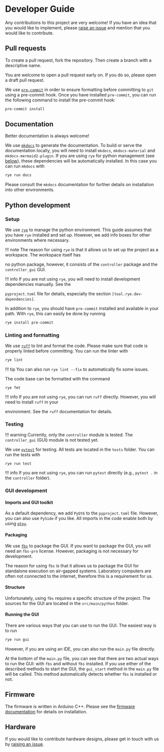 # Developer Guide

Any contributions to this project are very welcome! If you have an idea that you would like to implement, please
[raise an issue](https://github.com/bossjones/goob_ai/issues) and mention that you would like to contribute.

## Pull requests

To create a pull request, fork the repository. Then create a branch with a descriptive name.

You are welcome to open a pull request early on. If you do so, please open a draft pull request.

We use [`pre-commit`](https://pre-commit.com/) in order to ensure formatting before committing to `git` using a
pre-commit hook. Once you have installed `pre-commit`, you can run the following command to install the pre-commit hook:

```bash
pre-commit install
```

## Documentation

Better documentation is always welcome!

We use [`mkdocs`](https://www.mkdocs.org/) to generate the documentation. To build or serve the documentation locally,
you will need to install `mkdocs`, `mkdocs-material` and `mkdocs-mermaid2-plugin`. If you are using `rye` for python
management (see [below](#python-development)), these dependencies will be automatically installed. In this case you can
run `mkdocs` with

```bash
rye run docs
```

Please consult the `mkdocs` documentation for further details on installation into other environments.

## Python development

### Setup

We use [`rye`](https://rye-up.com/) to manage the python environment. This guide assumes that you have `rye` installed
and set up. However, we add info boxes for other environments where necessary.

!!! note The reason for using `rye` is that it allows us to set up the project as a workspace. The workspace itself has

no python package, however, it consists of the `controller` package and the `controller_gui` GUI.

!!! info If you are not using `rye`, you will need to install development dependencies manually. See the

`pyproject.toml` file for details, especially the section `[tool.rye.dev-dependencies]`.

In addition to `rye`, you should have `pre-commit` installed and available in your path. With `rye`, this can easily be
done by running

```bash
rye install pre-commit
```

### Linting and formatting

We use [`ruff`](https://docs.astral.sh/ruff/) to lint and format the code. Please make sure that code is properly linted
before committing. You can run the linter with

```bash
rye lint
```

!!! tip You can also run `rye lint --fix` to automatically fix some issues.

The code base can be formatted with the command

```
rye fmt
```

!!! info If you are not using `rye`, you can run `ruff` directly. However, you will need to install `ruff` in your

environment. See the `ruff` documentation for details.

### Testing

!!! warning Currently, only the `controller` module is tested. The `controller_gui` (GUI) module is not tested yet.

We use [`pytest`](https://docs.pytest.org/) for testing. All tests are located in the `tests` folder. You can run the
tests with

```
rye run test
```

!!! info If you are not using `rye`, you can run `pytest` directly (e.g., `pytest .` in the `controller` folder).

### GUI development

#### Imports and GUI toolkit

As a default dependency, we add `PyQt6` to the `pyproject.toml` file. However, you can also use `PySide` if you like.
All imports in the code enable both by using [`qtpy`](https://pypi.org/project/QtPy/).

#### Packaging

We use [`fbs`](https://build-system.fman.io/) to package the GUI. If you want to package the GUI, you will need an
`fbs-pro` license. However, packaging is not necessary for development.

The reason for using `fbs` is that it allows us to package the GUI for standalone execution on air-gapped systems.
Laboratory computers are often not connected to the internet, therefore this is a requirement for us.

#### Structure

Unfortunately, using `fbs` requires a specific structure of the project. The sources for the GUI are located in the
`src/main/python` folder.

#### Running the GUI

There are various ways that you can use to run the GUI. The easiest way is to run

```bash
rye run gui
```

However, if you are using an IDE, you can also run the `main.py` file directly.

At the bottom of the `main.py` file, you can see that there are two actual ways to run the GUI: with `fbs` and without
`fbs` installed. If you use either of the described methods to start the GUI, the `gui_start` method in the `main.py`
file will be called. This method automatically detects whether `fbs` is installed or not.

## Firmware

The firmware is written in Arduino C++. Please see the [firmware documentation](firmware.md) for details on
installation.

## Hardware

If you would like to contribute hardware designs, please get in touch with us by
[raising an issue](https://github.com/bossjones/goob_ai/issues).
